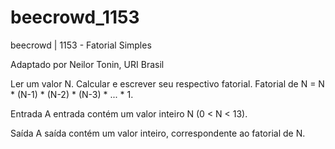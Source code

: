 # beecrowd_1153

beecrowd | 1153 - Fatorial Simples

Adaptado por Neilor Tonin, URI  Brasil

Ler um valor N. Calcular e escrever seu respectivo fatorial. Fatorial de N = N * (N-1) * (N-2) * (N-3) * ... * 1.

Entrada
A entrada contém um valor inteiro N (0 < N < 13).

Saída
A saída contém um valor inteiro, correspondente ao fatorial de N.